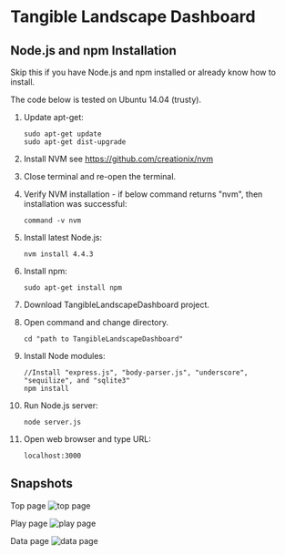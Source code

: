 # Tangible Landscape Dashboard

## Node.js and npm Installation

Skip this if you have Node.js and npm installed or already know how to install. 

The code below is tested on Ubuntu 14.04 (trusty).

1. Update apt-get:
    ```
    sudo apt-get update
    sudo apt-get dist-upgrade
    ```
2. Install NVM
  see https://github.com/creationix/nvm

3. Close terminal and re-open the terminal.

4. Verify NVM installation - if below command returns "nvm", then installation was successful:
    ```
    command -v nvm
    ```

5. Install latest Node.js:
    ```
    nvm install 4.4.3
    ```

6. Install npm:
    ```
    sudo apt-get install npm
    ```

7. Download TangibleLandscapeDashboard project.

8. Open command and change directory.
    ```
    cd "path to TangibleLandscapeDashboard"
    ```

9. Install Node modules:
    ```
    //Install "express.js", "body-parser.js", "underscore", "sequilize", and "sqlite3"
    npm install
    ```

10. Run Node.js server:
    ```
    node server.js
    ```

11. Open web browser and type URL:
    ```
    localhost:3000
    ```
    
## Snapshots
Top page
![top page](https://github.com/mshukuno/TangibleLandscapeDashboard/blob/master/public/img/snapshot/top_page.png)

Play page
![play page](https://github.com/mshukuno/TangibleLandscapeDashboard/blob/master/public/img/snapshot/play_page.png)

Data page
![data page](https://github.com/mshukuno/TangibleLandscapeDashboard/blob/master/public/img/snapshot/data_page.png)
